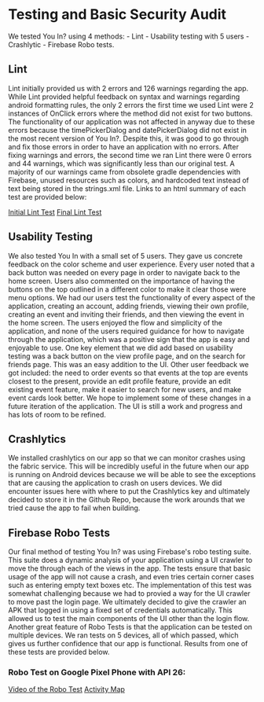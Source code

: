 # Testing and Basic Security Audit
We tested You In? using  4 methods:
        - Lint
        - Usability testing with 5 users
        - Crashlytic
        - Firebase Robo tests.

## Lint
Lint initially provided us with 2 errors and 126 warnings regarding the app. While Lint provided helpful feedback on syntax and warnings regarding android formatting rules, the only 2 errors the first time we used Lint were 2 instances of OnClick errors where the method did not exist for two buttons. The functionality of our application was not affected in anyway due to these errors because the timePickerDialog and datePickerDialog did not exist in the most recent version of You In?. Despite this, it was good to go through and fix those errors in order to have an application with no errors. After fixing warnings and errors, the second time we ran Lint there were 0 errors and 44 warnings, which was significantly less than our original test. A majority of our warnings came from obsolete gradle dependencies with Firebase, unused resources such as colors, and hardcoded text instead of text being stored in the strings.xml file. Links to an html summary of each test are provided below:

[Initial Lint Test](http://htmlpreview.github.com/?https://github.com/fhattl01/you-in-mobile-dev-engineering-notebook/blob/master/resources/initial-lint-results.html)
[Final Lint Test](http://htmlpreview.github.com/?https://github.com/fhattl01/you-in-mobile-dev-engineering-notebook/blob/master/resources/final-lint-results.html)

## Usability Testing
We also tested You In with a small set of 5 users. They gave us concrete feedback on the color scheme and user experience. Every user noted that a back button was needed on every page in order to navigate back to the home screen. Users also commented on the importance of having the buttons on the top outlined in a different color to make it clear those were menu options. We had our users test the functionality of every aspect of the application, creating an account, adding friends, viewing their own profile, creating an event and inviting their friends, and then viewing the event in the home screen. The users enjoyed the flow and simplicity of the application, and none of the users required guidance for how to navigate through the application, which was a positive sign that the app is easy and enjoyable to use.  One key element that we did add based on usability testing was a back button on the view profile page, and on the search for friends page. This was an easy addition to the UI. Other user feedback we got included: the need to order events so that events at the top are events closest to the present, provide an edit profile feature, provide an edit existing event feature, make it easier to search for new users, and make event cards look better. We hope to implement some of these changes in a future iteration of the application. The UI is still a work and progress and has lots of room to be refined.

## Crashlytics
We installed crashlytics on our app so that we can monitor crashes using the fabric service. This will be incredibly useful in the future when our app is running on Android devices because we will be able to see the exceptions that are causing the application to crash on users devices. We did encounter issues here with where to put the Crashlytics key and ultimately decided to store it in the Github Repo, because the work arounds that we tried cause the app to fail when building.

## Firebase Robo Tests
Our final method of testing You In? was using Firebase's robo testing suite. This suite does a dynamic analysis of your application using a UI crawler to move the through each of the views in the app. The tests ensure that basic usage of the app will not cause a crash, and even tries certain corner cases such as entering empty text boxes etc. The implementation of this test was somewhat challenging because we had to provied a way for the UI crawler to move past the login page. We ultimately decided to give the crawler an APK that logged in using a fixed set of credentials automatically. This allowed us to test the main components of the UI other than the login flow. Another great feature of Robo Tests is that the application can be tested on multiple devices. We ran tests on 5 devices, all of which passed, which gives us further confidence that our app is functional. Results from one of these tests are provided below.

### Robo Test on Google Pixel Phone with API 26:
[Video of the Robo Test](resources/robo-test-video.mp4l)
[Activity Map](resources/activity-map.pngl)


